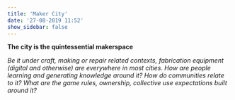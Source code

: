 ```yaml
---
title: 'Maker City'
date: '27-08-2019 11:52'
show_sidebar: false
---
```


**The city is the quintessential makerspace**

*Be it under craft, making or repair related contexts, fabrication equipment (digital and otherwise) are everywhere in most cities. How are people learning and generating knowledge around it? How do communities relate to it? What are the game rules, ownership, collective use expectations built around it?*
